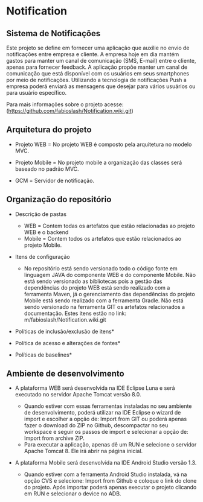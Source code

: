 # Notification
## Sistema de Notificações

Este projeto se define em fornecer uma aplicação que auxilie no envio de notificações entre empresa e cliente. A empresa hoje em dia mantém gastos para manter um canal de comunicação (SMS, E-mail) entre o cliente, apenas para fornecer feedback. A aplicação propõe manter um canal de comunicação que está disponível com os usuários em seus smartphones por meio de notificações. Utilizando a tecnologia de notificações Push a empresa poderá enviará as mensagens que desejar para vários usuários ou para usuário específico.

Para mais informações sobre o projeto acesse: (https://github.com/fabioslash/Notification.wiki.git)

## Arquitetura do projeto

  - Projeto WEB = No projeto WEB é composto pela arquitetura no modelo MVC.

  - Projeto Mobile = No projeto mobile a organização das classes será baseado no padrão MVC.

  - GCM = Servidor de notificação.


## Organização do repositório

  - Descrição de pastas
      - WEB = Contem todas os artefatos que estão relacionadas ao projeto WEB e o backend
      - Mobile = Contem todos os artefatos que estão relacionados ao projeto Mobile.
    
  - Itens de configuração
      - No repositório está sendo versionado todo o código fonte em linguagem JAVA do componente WEB e do componente Mobile. Não está sendo versionado as bibliotecas pois a gestão das dependências do projeto WEB está sendo realizado com a ferramenta Maven, já o gerenciamento das dependências do projeto Mobile está sendo realizado com a ferramenta Gradle. Não está sendo versionado na ferramenta GIT os artefatos relacionados a documentação. Estes itens estão no link: m/fabioslash/Notification.wiki.git

  - Políticas de inclusão/exclusão de itens*
  - Política de acesso e alterações de fontes*
  - Políticas de baselines*

## Ambiente de desenvolvimento
   - A plataforma WEB será desenvolvida na IDE Eclipse Luna e será executado no servidor Apache Tomcat versão 8.0.
      - Quando estiver com essas ferramentas instaladas no seu ambiente de desenvolvimento, poderá utilizar na IDE Eclipse o wizard de import e escolher a opção de: Import from GIT ou poderá apenas fazer o download do ZIP no Github, descompactar no seu workspace e seguir os passos de import e selecionar a opção de: Import from archive ZIP.
      - Para executar a aplicação, apenas dê um RUN e selecione o servidor Apache Tomcat 8. Ele irá abrir na página inicial.
  
   - A plataforma Mobile será desenvolvida na IDE Android Studio versão 1.3.
      - Quando estiver com a ferramenta Android Studio instalada, vá na opção CVS e selecione: Import from Github e coloque o link do clone do projeto. Após importar poderá apenas executar o projeto clicando em RUN e selecionar o device no ADB.
  
